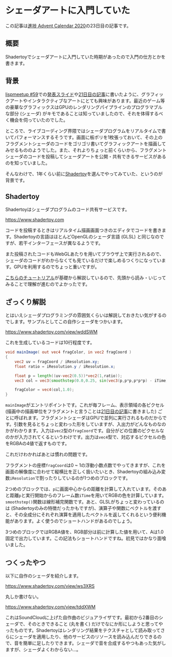 # シェーダアートに入門していた

この記事は[進捗 Advent Calendar 2020](https://github.com/t-sin/shinchoku-advent-calendar-2020)の23日目の記事です。

## 概要

Shadertoyでシェーダアートに入門していた時期があったので入門の仕方とかを書きます。

## 背景

[lispmeetup #59](https://lisp.connpass.com/event/73796/)での[発表スライド](https://www.slideshare.net/t-sin/common-lisp-84288191)や[21日目の記事](2020-12-21.md)に書いたように、グラフィックアートやインタラクティブなアートにとても興味があります。最近のゲーム等の豪華なグラフィックスはGPUのレンダリングパイプラインのプログラマブルな部分 (シェーダ) がキモであることは知っていましたので、それを体得するべく機会を伺っていたのでした。

ところで、ライブコーディング界隈ではシェーダプログラムをリアルタイムで書いてパフォーマンスするそうです。画面に板ポリを1枚張っておいて、その上のフラグメントシェーダのコードをゴリゴリ書いてグラフィックアートを描画してみせるもののようでした。また、それよりちょっと前くらいから、フラグメントシェーダのコードを投稿してシェーダアートを公開・共有できるサービスがあるのを知っていました。

そんなわけで、1年くらい前に[Shadertoy](https://www.shadertoy.com/)を選んでやってみていた、というのが背景です。

## Shadertoy

Shadertoyはシェーダプログラムのコード共有サービスです。

https://www.shadertoy.com

コードを投稿するときはリアルタイム描画画面つきのエディタでコードを書きます。Shadertoyの言語はほとんどOpenGLのシェーダ言語 (GLSL) と同じなのですが、若干インターフェースが異なるようです。

また投稿されたコードもWebGLあたりを用いてブラウザ上で実行されるので、シェーダのコードがわからなくても見ているだけで楽しめるつくりになっています。GPUを利用するのでちょっと重いですが。

[こちらのチュートリアル](https://www.shadertoy.com/view/Md23DV)が基礎から解説しているので、先頭から読み・いじってみることで理解が進むのでよかったです。

## ざっくり解説

とはいえシェーダプログラミングの雰囲気くらいは解説しておきたい気がするのでします。サンプルとしてこの自作シェーダをつかいます。

https://www.shadertoy.com/view/wddSWM

これを生成しているコードは10行程度です。

```glsl
void mainImage( out vec4 fragColor, in vec2 fragCoord )
{
    vec2 uv = fragCoord / iResolution.xy;
    float ratio = iResolution.y / iResolution.x;

    float p = length((uv-vec2(0.5))*vec2(1,ratio));
    vec3 col = vec3(smoothstep(0.0,0.25, sin(vec3(p,p*p,p*p*p) - iTime)));

    fragColor = vec4(col,1.0);
}
```

`mainImage`がエントリポイントです。これが毎フレーム、表示領域の各ピクセル (描画中の描画単位をフラグメントと言うことは[21日目の記事](2020-12-21.md)に書きました) ごとに呼ばれます。フラグメントシェーダはGPUで並列に実行されるものだからです。引数を見るとちょっと変わった形をしていますが、入出力がどんなものなのかがわかります。入力は`vec2`型の`fragCoord`です。自分がどの位置のピクセルなのかが入力されてくるというわけです。出力は`vec4`型で、対応するピクセルの色をRGBAの4値で返すものです。

これだけわかればあとは慣れの問題です。

フラグメントの座標`fragCoord`は0 ~ 1の浮動小数点数でやってきますが、これを画面の解像度に合わせて縦横比を正しく扱いたいとき、Shadertoyの組み込み変数`iResolution`で割ったりしているのが1つめのブロックです。

2つめのブロックでは、`p`に画面中心からの距離を計算して入れています。そのあと距離`p`と実行開始からのフレーム数`iTime`を用いてRGBの色を計算しています。`smoothstep()`関数は線形補完関数です。あと、GLSLがちょっと変わっているのは (Shadertoyのみの特徴だったかもですが)、演算子や関数にベクトルを渡すと、その全成分にそれぞれ演算を適用したベクトルを返してくれるという便利機能があります。よく使うのでショートハンドがあるのでしょう。

3つめのブロックではRGBA値を、RGB部分は前に計算した値を用いて、Aは1.0固定で出力しています。この記法もショートハンドですね。初見ではかなり面喰いました。

## つくったやつ

以下に自作のシェーダを紹介します。

https://www.shadertoy.com/view/ws3XRS

丸しか書けない。

https://www.shadertoy.com/view/tddXWM

これはSoundCloudに上げた自作曲のビジュアライザです。最初から2番目のシェーダで、そのときできること (丸を書く) だけでなにか形にしようと思ってやったものです。Shadertoyはレンダリング結果をテクスチャとして読み取ってさらにシェーダを適用したり、他のサービスのリソースを読み込んだりできるので、音を簡単に足したりできます。シェーダで音を合成するやつもあった気がしますが、シェーダよくわからない…。
